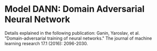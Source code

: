 # Model DANN: Domain Adversarial Neural Network
Details explained in the following publication:
Ganin, Yaroslav, et al. "Domain-adversarial training of neural networks." The journal of machine learning research 17.1 (2016): 2096-2030.

